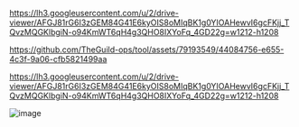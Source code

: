 
https://lh3.googleusercontent.com/u/2/drive-viewer/AFGJ81rG6I3zGEM84G41E6kyOIS8oMIqBK1g0YIOAHewvI6gcFKjj_TQvzMQGKlbgiN-o94KmWT6qH4g3QHO8IXYoFq_4GD22g=w1212-h1208




https://github.com/TheGuild-ops/tool/assets/79193549/44084756-e655-4c3f-9a06-cfb5821499aa

https://lh3.googleusercontent.com/u/2/drive-viewer/AFGJ81rG6I3zGEM84G41E6kyOIS8oMIqBK1g0YIOAHewvI6gcFKjj_TQvzMQGKlbgiN-o94KmWT6qH4g3QHO8IXYoFq_4GD22g=w1212-h1208

![image](https://lh3.googleusercontent.com/fife/APg5EOZBcGC45GCmBlCs9REZ6che4vPheZ3vCoQ8rkIBmNoYXomM1Y_Oa3h-jqHDPHL7_LAzrElzmDDk2AY1NiTxkdiGMOkHjUGRk-eNjGUJd-hd3Fw4HQuCpA7U4E3HfpjKHyINXZ3PpfsS8sqfvRqRsjLnn0a_hDEVhpcMCch7rArlP5n_1fsXLh5s3AzA6Z_etgs5h9CWB9s3S3M7cKgptD3l--9FfWdjHSaEHR1hhFtTqn3Ob39CDreX55IK1x7WSsh2foEdA8dzWCW7GoM3af3iSmZ3-XIk4P-0rxqAPvqLwCiTuTmo-cHeq_QreuedDy0HghFbvrbLBBCLNaFZFjuQlFlZd-HCdzVl8eI2awTiueYfJ_0woERcE3ONFkVfOoE9SwrLBn1wvXBuPLYJQ_Jbjgo5Pf7cBSEAhSSV8PX9QDFHghceh2oHZI1AAlAZHwj6Zh_MMZYt4gvws_E_5aqVUk6eF_C0_IJgKxnZ8Obf7-CDvdLzeRCuVGxHXXrIvDtn3rbpLtX23yHpabzKVHH2uB7nQaFCOAZodYBhaprG5bkTTGpboI474KAPvjcO_KmkD81V8uWIRF6j_L2R9TtITDazJaudkAGiQHEspiyn210zKPv4vIOyKfzqYjINNjitaVv1Y5rMOWsOkm5xi-p33Ib1oBMqVGQt-OkpqvJSUuNlXk2txUIic-xCZ7AZZRh0cvbPvGuy9r8z5_Y5HF2CttyWVNBfeEQN2q6qNqarCcwml12yzFyysgxONR7mB9cg1JZZ-aDmMU-ayFMubHe7N4MY2O_Shcf4IFGN9MixzBrWR2V4H44jOytfTCafQ1SqVcKQcDGDuGf3WOAQR8L0Z3OL14Jta6jp3bKKFBQ633tK0XiPWV1J0Z3876W4JT-OhqJnNXGaQjIhcI6TPKi8-6439V1aB-8j4duR2N62fkM0YqAXbbfLGMIGwzeF0WKA99FzmhRUNpALPFKkxz-QCbPa75E2L3iHn4ncvCDpbZCsta9WPR2SrVM1bCBjAcVXhUdAhrE1AY8mk_L774f5USsqgfUZ5scSO7_ApBXV903dWRojS51KKV5piRxyNW-2Pk8w9YGAXBIDw674U6A4axcT2iheXRyVgiRX4UA03qsFNGv6qVO1r98=w1212-h1208)
